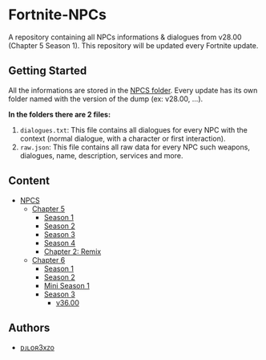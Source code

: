 # Fortnite-NPCs
A repository containing all NPCs informations & dialogues from v28.00 (Chapter 5 Season 1). This repository will be updated every Fortnite update.

## Getting Started
All the informations are stored in the [NPCS folder](./NPCS/). Every update has its own folder named with the version of the dump (ex: v28.00, ...).

**In the folders there are 2 files:**
1. `dialogues.txt`: This file contains all dialogues for every NPC with the context (normal dialogue, with a character or first interaction).
2. `raw.json`: This file contains all raw data for every NPC such weapons, dialogues, name, description, services and more.

## Content
- [NPCS](./NPCS/)
    - [Chapter 5](./NPCS/Chapter%205/)
        - [Season 1](./NPCS/Chapter%205/Season%201/)
        - [Season 2](./NPCS/Chapter%205/)
        - [Season 3](./NPCS/Chapter%205/Season%203/)
        - [Season 4](./NPCS/Chapter%205/Season%204/)
        - [Chapter 2: Remix](./NPCS/Chapter%205/Chapter%202%20Remix/)
    - [Chapter 6](./NPCS/Chapter%206/)
        - [Season 1](./NPCS/Chapter%206/Season%201/)
        - [Season 2](./NPCS/Chapter%206/Season%202/)
        - [Mini Season 1](./NPCS/Chapter%206/Mini%20Season%201/)
        - [Season 3](./NPCS/Chapter%206/Mini%20Season%201/)
            - [v36.00](./NPCS/Chapter%206/Mini%20Season%201/v36.00/)

## Authors
- [ᴅᴊʟᴏʀ3xᴢo](https://twitter.com/djlorenzouasset)